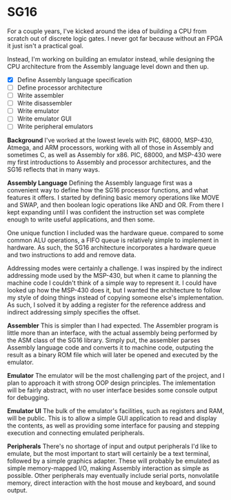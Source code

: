 # SG16

For a couple years, I've kicked around the idea of building a CPU from scratch out of discrete logic gates. I never got far because without an FPGA it just isn't a practical goal.

Instead, I'm working on building an emulator instead, while designing the CPU architecture from the Assembly language level down and then up.

- [x] Define Assembly language specification
- [ ] Define processor architecture
- [ ] Write assembler
- [ ] Write disassembler
- [ ] Write emulator
- [ ] Write emulator GUI
- [ ] Write peripheral emulators

**Background**
I've worked at the lowest levels with PIC, 68000, MSP-430, Atmega, and ARM processors, working with all of those in Assembly and sometimes C, as well as Assembly for x86. PIC, 68000, and MSP-430 were my first introductions to Assembly and processor architectures, and the SG16 reflects that in many ways.

**Assembly Language**
Defining the Assembly language first was a convenient way to define how the SG16 processor functions, and what features it offers. I started by defining basic memory operations like MOVE and SWAP, and then boolean logic operations like AND and OR. From there I kept expanding until I was confident the instruction set was complete enough to write useful applications, and then some.

One unique function I included was the hardware queue. compared to some common ALU operations, a FIFO queue is relatively simple to implement in hardware. As such, the SG16 architecture incorporates a hardware queue and two instructions to add and remove data.

Addressing modes were certainly a challenge. I was inspired by the indirect addressing mode used by the MSP-430, but when it came to planning the machine code I couldn't think of a simple way to represent it. I could have looked up how the MSP-430 does it, but I wanted the architecture to follow my style of doing things instead of copying someone else's implementation. As such, I solved it by adding a register for the reference address and indirect addressing simply specifies the offset.

**Assembler**
This is simpler than I had expected. The Assembler program is little more than an interface, with the actual assembly being performed by the ASM class of the SG16 library. Simply put, the assembler parses Assembly language code and converts it to machine code, outputing the result as a binary ROM file which will later be opened and executed by the emulator.

**Emulator**
The emulator will be the most challenging part of the project, and I plan to approach it with strong OOP design principles. The imlementation will be fairly abstract, with no user interface besides some console output for debugging.

**Emulator UI**
The bulk of the emulator's facilities, such as registers and RAM, will be public. This is to allow a simple GUI application to read and display the contents, as well as providing some interface for pausing and stepping execution and connecting emulated peripherals.

**Peripherals**
There's no shortage of input and output peripherals I'd like to emulate, but the most important to start will certainly be a text terminal, followed by a simple graphics adapter. These will probably be emulated as simple memory-mapped I/O, making Assembly interaction as simple as possible. Other peripherals may eventually include serial ports, nonvolatile memory, direct interaction with the host mouse and keyboard, and sound output.
